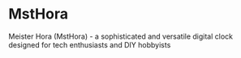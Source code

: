 # MstHora
Meister Hora (MstHora) - a sophisticated and versatile digital clock designed for tech enthusiasts and DIY hobbyists
